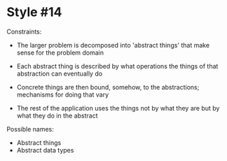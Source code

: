 Style #14
==============================

Constraints:

- The larger problem is decomposed into 'abstract things' that make
  sense for the problem domain

- Each abstract thing is described by what operations the things of
  that abstraction can eventually do

- Concrete things are then bound, somehow, to the abstractions; mechanisms
  for doing that vary

- The rest of the application uses the things not by what they are but
  by what they do in the abstract

Possible names:

- Abstract things
- Abstract data types
